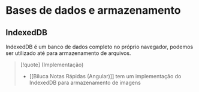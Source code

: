 # Bases de dados e armazenamento

## IndexedDB

IndexedDB é um banco de dados completo no próprio navegador, podemos ser utilizado até para armazenamento de arquivos.

> [!quote] (Implementação)
> - [[Biluca Notas Rápidas (Angular)]] tem um implementação do IndexedDB para armazenamento de imagens
